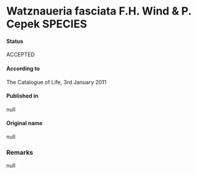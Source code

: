 Watznaueria fasciata F.H. Wind & P. Cepek SPECIES
=======

#### Status
ACCEPTED

#### According to
The Catalogue of Life, 3rd January 2011

#### Published in
null

#### Original name
null

### Remarks
null